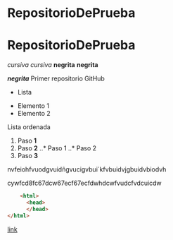# RepositorioDePrueba
# RepositorioDePrueba
*cursiva* _cursiva_
**negrita** __negrita__

_**negrita**_
Primer repositorio GitHub

* Lista
+ Elemento 1
+ Elemento 2

Lista ordenada
1. Paso **1**
2. Paso **2**
..* Paso 1
..* Paso 2
3. Paso **3**

nvfeiohfvuodgvuidñgvucigvbui´kfvbuidvjgbuidvbiodvh

cywfcd8fc67dcw67ecf67ecfdwhdcwfvudcfvdcuicdw

```html
    <html>
      <head>
      </head>
</html>
```
[link](https://www.google.es/?hl=ca)
